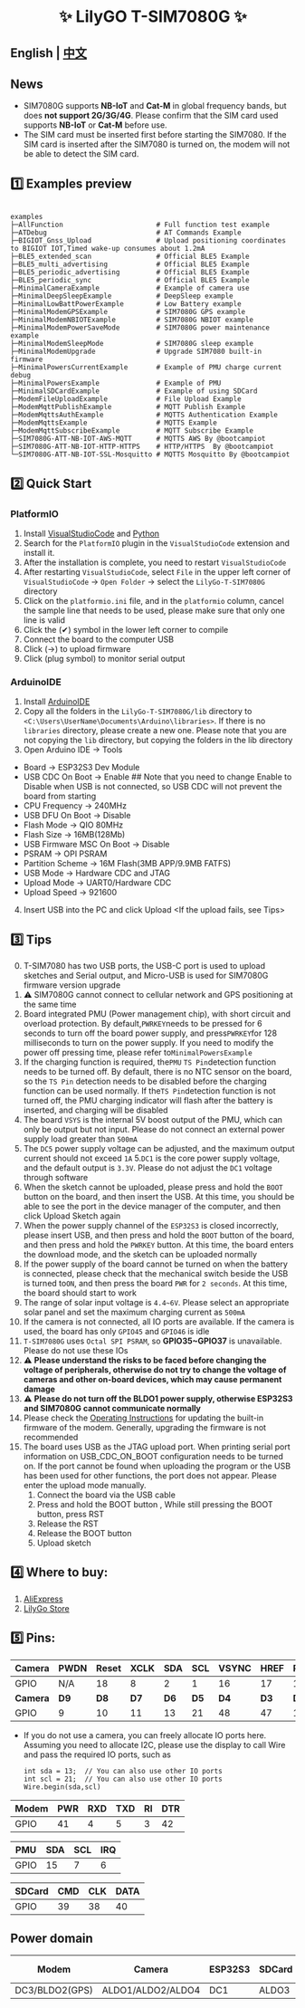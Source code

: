 <h1 align = "center">✨ LilyGO T-SIM7080G  ✨</h1>

## **English | [中文](README_CN.MD)**

## News

- SIM7080G supports **NB-IoT** and **Cat-M** in global frequency bands, but does **not support 2G/3G/4G**. Please confirm that the SIM card used supports **NB-IoT** or **Cat-M** before use.
- The SIM card must be inserted first before starting the SIM7080. If the SIM card is inserted after the SIM7080 is turned on, the modem will not be able to detect the SIM card.


## 1️⃣ Examples preview

```

examples 
├─AllFunction                       # Full function test example
├─ATDebug                           # AT Commands Example
├─BIGIOT_Gnss_Upload                # Upload positioning coordinates to BIGIOT IOT,Timed wake-up consumes about 1.2mA
├─BLE5_extended_scan                # Official BLE5 Example
├─BLE5_multi_advertising            # Official BLE5 Example
├─BLE5_periodic_advertising         # Official BLE5 Example    
├─BLE5_periodic_sync                # Official BLE5 Example
├─MinimalCameraExample              # Example of camera use
├─MinimalDeepSleepExample           # DeepSleep example
├─MinimalLowBattPowerExample        # Low Battery example
├─MinimalModemGPSExample            # SIM7080G GPS example
├─MinimalModemNBIOTExample          # SIM7080G NBIOT example
├─MinimalModemPowerSaveMode         # SIM7080G power maintenance example
├─MinimalModemSleepMode             # SIM7080G sleep example
├─MinimalModemUpgrade               # Upgrade SIM7080 built-in firmware
├─MinimalPowersCurrentExample       # Example of PMU charge current debug
├─MinimalPowersExample              # Example of PMU
├─MinimalSDCardExample              # Example of using SDCard
├─ModemFileUploadExample            # File Upload Example            
├─ModemMqttPublishExample           # MQTT Publish Example            
├─ModemMqttsAuthExample             # MQTTS Authentication Example    
├─ModemMqttsExample                 # MQTTS Example    
├─ModemMqttSubscribeExample         # MQTT Subscribe Example     
├─SIM7080G-ATT-NB-IOT-AWS-MQTT      # MQTTS AWS By @bootcampiot
├─SIM7080G-ATT-NB-IOT-HTTP-HTTPS    # HTTP/HTTPS  By @bootcampiot
└─SIM7080G-ATT-NB-IOT-SSL-Mosquitto # MQTTS Mosquitto By @bootcampiot

```


## 2️⃣ Quick Start

### PlatformIO

1. Install [VisualStudioCode](https://code.visualstudio.com/) and [Python](https://www.python.org/)
2. Search for the `PlatformIO` plugin in the `VisualStudioCode` extension and install it.
3. After the installation is complete, you need to restart `VisualStudioCode`
4. After restarting `VisualStudioCode`, select `File` in the upper left corner of `VisualStudioCode` -> `Open Folder` -> select the `LilyGo-T-SIM7080G` directory
5. Click on the `platformio.ini` file, and in the `platformio` column, cancel the sample line that needs to be used, please make sure that only one line is valid
6. Click the (✔) symbol in the lower left corner to compile
7. Connect the board to the computer USB
8. Click (→) to upload firmware
9. Click (plug symbol) to monitor serial output

### ArduinoIDE

1. Install [ArduinoIDE](https://www.arduino.cc/en/software)
2. Copy all the folders in the `LilyGo-T-SIM7080G/lib` directory to `<C:\Users\UserName\Documents\Arduino\libraries>`. If there is no `libraries` directory, please create a new one. Please note that you are not copying the `lib` directory, but copying the folders in the lib directory
3. Open Arduino IDE -> Tools
- Board -> ESP32S3 Dev Module
- USB CDC On Boot -> Enable  ## Note that you need to change Enable to Disable when USB is not connected, so USB CDC will not prevent the board from starting
- CPU Frequency -> 240MHz
- USB DFU On Boot -> Disable
- Flash Mode -> QIO 80MHz
- Flash Size -> 16MB(128Mb)
- USB Firmware MSC On Boot -> Disable
- PSRAM -> OPI PSRAM
- Partition Scheme -> 16M Flash(3MB APP/9.9MB FATFS)
- USB Mode -> Hardware CDC and JTAG
- Upload Mode -> UART0/Hardware CDC
- Upload Speed -> 921600
4. Insert USB into the PC and click Upload <If the upload fails, see Tips>

## 3️⃣ Tips

0. T-SIM7080 has two USB ports, the USB-C port is used to upload sketches and Serial output, and Micro-USB is used for SIM7080G firmware version upgrade
1. ⚠ SIM7080G cannot connect to cellular network and GPS positioning at the same time
2. Board integrated PMU (Power management chip), with short circuit and overload protection. By default,`PWRKEY`needs to be pressed for 6 seconds to turn off the board power supply, and press`PWRKEY`for 128 milliseconds to turn on the power supply. If you need to modify the power off pressing time, please refer to`MinimalPowersExample`
3. If the charging function is required, the`PMU` `TS Pin`detection function needs to be turned off. By default, there is no NTC sensor on the board, so the `TS Pin` detection needs to be disabled before the charging function can be used normally. If the`TS Pin`detection function is not turned off, the PMU charging indicator will flash after the battery is inserted, and charging will be disabled
4. The board `VSYS` is the internal 5V boost output of the PMU, which can only be output but not input. Please do not connect an external power supply load greater than `500mA`
5. The `DC5` power supply voltage can be adjusted, and the maximum output current should not exceed `1A`
5.`DC1` is the core power supply voltage, and the default output is `3.3V`. Please do not adjust the `DC1` voltage through software
1. When the sketch cannot be uploaded, please press and hold the `BOOT` button on the board, and then insert the USB. At this time, you should be able to see the port in the device manager of the computer, and then click Upload Sketch again
2. When the power supply channel of the `ESP32S3` is closed incorrectly, please insert USB, and then press and hold the `BOOT` button of the board, and then press and hold the `PWRKEY` button. At this time, the board enters the download mode, and the sketch can be uploaded normally
3. If the power supply of the board cannot be turned on when the battery is connected, please check that the mechanical switch beside the USB is turned to`ON`, and then press the board `PWR` for `2 seconds`. At this time, the board should start to work
4. The range of solar input voltage is `4.4~6V`. Please select an appropriate solar panel and set the maximum charging current as `500mA`
5.  If the camera is not connected, all IO ports are available. If the camera is used, the board has only `GPIO45` and `GPIO46` is idle
6.  `T-SIM7080G` uses `Octal SPI PSRAM`, so **GPIO35~GPIO37** is unavailable. Please do not use these IOs
7.  ⚠ **Please understand the risks to be faced before changing the voltage of peripherals, otherwise do not try to change the voltage of cameras and other on-board devices, which may cause permanent damage**
8.  ⚠ **Please do not turn off the BLDO1 power supply, otherwise ESP32S3 and SIM7080G cannot communicate normally**
9.  Please check the [Operating Instructions](./docs/sim7080_update_firmware.md) for updating the built-in firmware of the modem. Generally, upgrading the firmware is not recommended
10. The board uses USB as the JTAG upload port. When printing serial port information on USB_CDC_ON_BOOT configuration needs to be turned on. 
If the port cannot be found when uploading the program or the USB has been used for other functions, the port does not appear. 
Please enter the upload mode manually. 
    1. Connect the board via the USB cable
    2. Press and hold the BOOT button , While still pressing the BOOT button, press RST
    3. Release the RST
    4. Release the BOOT button
    5. Upload sketch

## 4️⃣ Where to buy:

1. [AliExpress](https://www.aliexpress.us/item/3256805002673427.html)
2. [LilyGo Store](https://www.lilygo.cc/products/t-sim7080-s3)



## 5️⃣ Pins:


| Camera     | PWDN   | Reset  | XCLK   | SDA    | SCL    | VSYNC  | HREF   | PCLK   |
| ---------- | ------ | ------ | ------ | ------ | ------ | ------ | ------ | ------ |
| GPIO       | N/A    | 18     | 8      | 2      | 1      | 16     | 17     | 12     |
| **Camera** | **D9** | **D8** | **D7** | **D6** | **D5** | **D4** | **D3** | **D2** |
| GPIO       | 9      | 10     | 11     | 13     | 21     | 48     | 47     | 14     |

* If you do not use a camera, you can freely allocate IO ports here. Assuming you need to allocate I2C, please use the display to call Wire and pass the required IO ports, such as
    ```
    int sda = 13;  // You can also use other IO ports
    int scl = 21;  // You can also use other IO ports
    Wire.begin(sda,scl)
    ```

| Modem | PWR | RXD | TXD | RI  | DTR |
| ----- | --- | --- | --- | --- | --- |
| GPIO  | 41  | 4   | 5   | 3   | 42  |


| PMU  | SDA | SCL | IRQ |
| ---- | --- | --- | --- |
| GPIO | 15  | 7   | 6   |


| SDCard | CMD | CLK | DATA |
| ------ | --- | --- | ---- |
| GPIO   | 39  | 38  | 40   |

## Power domain

| Modem          | Camera            | ESP32S3 | SDCard | Level conversion |
| -------------- | ----------------- | ------- | ------ | ---------------- |
| DC3/BLDO2(GPS) | ALDO1/ALDO2/ALDO4 | DC1     | ALDO3  | BLDO1            |
